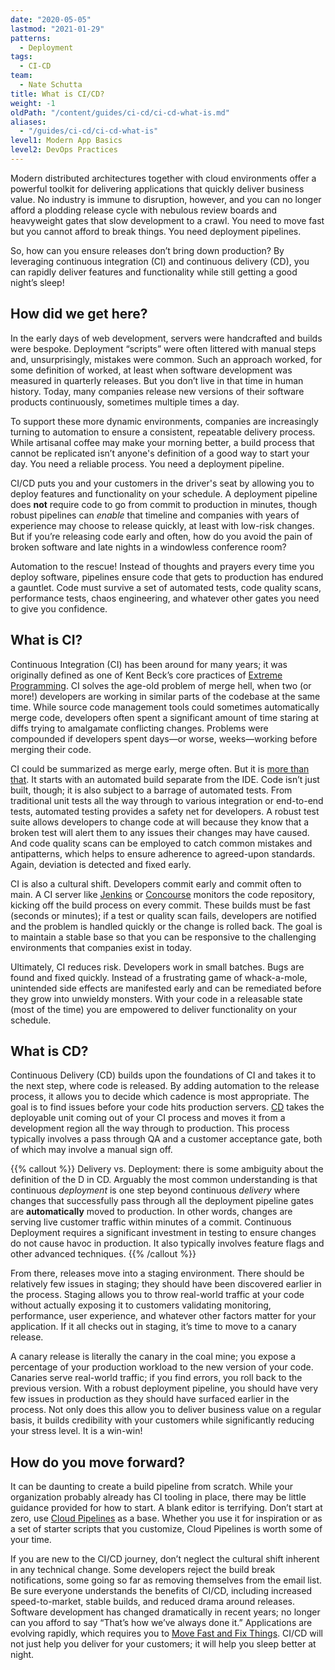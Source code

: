 ```yaml
---
date: "2020-05-05"
lastmod: "2021-01-29"
patterns:
  - Deployment
tags:
  - CI-CD
team:
  - Nate Schutta
title: What is CI/CD?
weight: -1
oldPath: "/content/guides/ci-cd/ci-cd-what-is.md"
aliases:
  - "/guides/ci-cd/ci-cd-what-is"
level1: Modern App Basics
level2: DevOps Practices
---
```


Modern distributed architectures together with cloud environments offer a powerful toolkit for delivering applications that quickly deliver business value. No industry is immune to disruption, however, and you can no longer afford a plodding release cycle with nebulous review boards and heavyweight gates that slow development to a crawl. You need to move fast but you cannot afford to break things. You need deployment pipelines.

So, how can you ensure releases don’t bring down production? By leveraging continuous integration (CI) and continuous delivery (CD), you can rapidly deliver features and functionality while still getting a good night’s sleep!

## How did we get here?

In the early days of web development, servers were handcrafted and builds were bespoke. Deployment “scripts” were often littered with manual steps and, unsurprisingly, mistakes were common. Such an approach worked, for some definition of worked, at least when software development was measured in quarterly releases. But you don’t live in that time in human history. Today, many companies release new versions of their software products continuously, sometimes multiple times a day.

To support these more dynamic environments, companies are increasingly turning to automation to ensure a consistent, repeatable delivery process. While artisanal coffee may make your morning better, a build process that cannot be replicated isn’t anyone's definition of a good way to start your day. You need a reliable process. You need a deployment pipeline.

CI/CD puts you and your customers in the driver's seat by allowing you to deploy features and functionality on your schedule. A deployment pipeline does **not** require code to go from commit to production in minutes, though robust pipelines can _enable_ that timeline and companies with years of experience may choose to release quickly, at least with low-risk changes. But if you’re releasing code early and often, how do you avoid the pain of broken software and late nights in a windowless conference room?

Automation to the rescue! Instead of thoughts and prayers every time you deploy software, pipelines ensure code that gets to production has endured a gauntlet. Code must survive a set of automated tests, code quality scans, performance tests, chaos engineering, and whatever other gates you need to give you confidence.

## What is CI?

Continuous Integration (CI) has been around for many years; it was originally defined as one of Kent Beck’s core practices of [Extreme Programming](https://www.amazon.com/Extreme-Programming-Explained-Embrace-Change-ebook/dp/B00N1ZN6C0/). CI solves the age-old problem of merge hell, when two (or more!) developers are working in similar parts of the codebase at the same time. While source code management tools could sometimes automatically merge code, developers often spent a significant amount of time staring at diffs trying to amalgamate conflicting changes. Problems were compounded if developers spent days—or worse, weeks—working before merging their code.

CI could be summarized as merge early, merge often. But it is [more than that](https://martinfowler.com/articles/continuousIntegration.html). It starts with an automated build separate from the IDE. Code isn’t just built, though; it is also subject to a barrage of automated tests. From traditional unit tests all the way through to various integration or end-to-end tests, automated testing provides a safety net for developers. A robust test suite allows developers to change code at will because they know that a broken test will alert them to any issues their changes may have caused. And code quality scans can be employed to catch common mistakes and antipatterns, which helps to ensure adherence to agreed-upon standards. Again, deviation is detected and fixed early.

CI is also a cultural shift. Developers commit early and commit often to main. A CI server like [Jenkins](https://jenkins.io) or [Concourse](https://concourse-ci.org) monitors the code repository, kicking off the build process on every commit. These builds must be fast (seconds or minutes); if a test or quality scan fails, developers are notified and the problem is handled quickly or the change is rolled back. The goal is to maintain a stable base so that you can be responsive to the challenging environments that companies exist in today.

Ultimately, CI reduces risk. Developers work in small batches. Bugs are found and fixed quickly. Instead of a frustrating game of whack-a-mole, unintended side effects are manifested early and can be remediated before they grow into unwieldy monsters. With your code in a releasable state (most of the time) you are empowered to deliver functionality on your schedule.

## What is CD?

Continuous Delivery (CD) builds upon the foundations of CI and takes it to the next step, where code is released. By adding automation to the release process, it allows you to decide which cadence is most appropriate. The goal is to find issues before your code hits production servers. [CD](https://martinfowler.com/bliki/ContinuousDelivery.html) takes the deployable unit coming out of your CI process and moves it from a development region all the way through to production. This process typically involves a pass through QA and a customer acceptance gate, both of which may involve a manual sign off.

{{% callout %}}
Delivery vs. Deployment: there is some ambiguity about the definition of the D in CD. Arguably the most common understanding is that continuous _deployment_ is one step beyond continuous _delivery_ where changes that successfully pass through all the deployment pipeline gates are **automatically** moved to production. In other words, changes are serving live customer traffic within minutes of a commit. Continuous Deployment requires a significant investment in testing to ensure changes do not cause havoc in production. It also typically involves feature flags and other advanced techniques.
{{% /callout %}}

From there, releases move into a staging environment. There should be relatively few issues in staging; they should have been discovered earlier in the process. Staging allows you to throw real-world traffic at your code without actually exposing it to customers validating monitoring, performance, user experience, and whatever other factors matter for your application. If it all checks out in staging, it’s time to move to a canary release.

A canary release is literally the canary in the coal mine; you expose a percentage of your production workload to the new version of your code. Canaries serve real-world traffic; if you find errors, you roll back to the previous version. With a robust deployment pipeline, you should have very few issues in production as they should have surfaced earlier in the process. Not only does this allow you to deliver business value on a regular basis, it builds credibility with your customers while significantly reducing your stress level. It is a win-win!

## How do you move forward?

It can be daunting to create a build pipeline from scratch. While your organization probably already has CI tooling in place, there may be little guidance provided for how to start. A blank editor is terrifying. Don’t start at zero, use [Cloud Pipelines](https://spring.io/blog/2018/11/13/spring-cloud-pipelines-to-cloud-pipelines-migration) as a base. Whether you use it for inspiration or as a set of starter scripts that you customize, Cloud Pipelines is worth some of your time.

If you are new to the CI/CD journey, don’t neglect the cultural shift inherent in any technical change. Some developers reject the build break notifications, some going so far as removing themselves from the email list. Be sure everyone understands the benefits of CI/CD, including increased speed-to-market, stable builds, and reduced drama around releases. Software development has changed dramatically in recent years; no longer can you afford to say “That’s how we’ve always done it.” Applications are evolving rapidly, which requires you to [Move Fast and Fix Things](https://github.blog/2015-12-15-move-fast/). CI/CD will not just help you deliver for your customers; it will help you sleep better at night.
